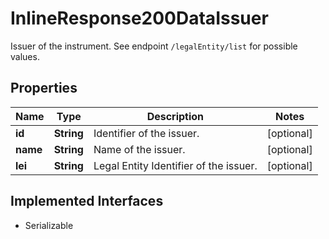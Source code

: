 

# InlineResponse200DataIssuer

Issuer of the instrument. See endpoint `/legalEntity/list` for possible values.

## Properties

Name | Type | Description | Notes
------------ | ------------- | ------------- | -------------
**id** | **String** | Identifier of the issuer. |  [optional]
**name** | **String** | Name of the issuer. |  [optional]
**lei** | **String** | Legal Entity Identifier of the issuer. |  [optional]


## Implemented Interfaces

* Serializable



